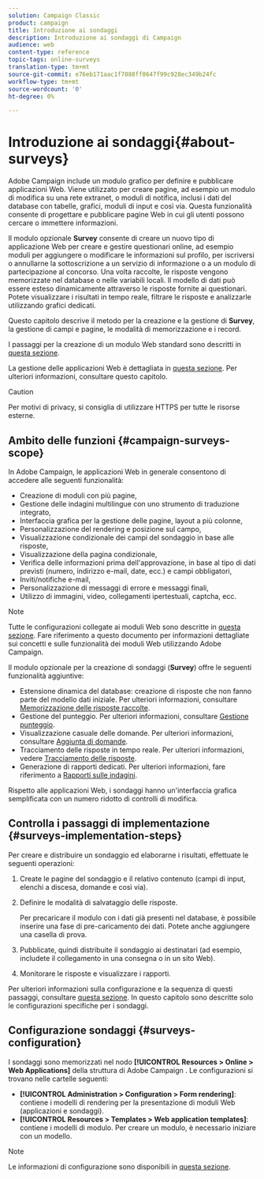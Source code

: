 ```yaml
---
solution: Campaign Classic
product: campaign
title: Introduzione ai sondaggi
description: Introduzione ai sondaggi di Campaign
audience: web
content-type: reference
topic-tags: online-surveys
translation-type: tm+mt
source-git-commit: e76eb171aac1f7088ff8647f99c928ec349b24fc
workflow-type: tm+mt
source-wordcount: '0'
ht-degree: 0%

---
```



# Introduzione ai sondaggi{#about-surveys}

 Adobe Campaign include un modulo grafico per definire e pubblicare applicazioni Web. Viene utilizzato per creare pagine, ad esempio un modulo di modifica su una rete extranet, o moduli di notifica, inclusi i dati del database con tabelle, grafici, moduli di input e così via. Questa funzionalità consente di progettare e pubblicare pagine Web in cui gli utenti possono cercare o immettere informazioni.

Il modulo opzionale **Survey** consente di creare un nuovo tipo di applicazione Web per creare e gestire questionari online, ad esempio moduli per aggiungere o modificare le informazioni sul profilo, per iscriversi o annullarne la sottoscrizione a un servizio di informazione o a un modulo di partecipazione al concorso. Una volta raccolte, le risposte vengono memorizzate nel database o nelle variabili locali. Il modello di dati può essere esteso dinamicamente attraverso le risposte fornite ai questionari. Potete visualizzare i risultati in tempo reale, filtrare le risposte e analizzarle utilizzando grafici dedicati.

Questo capitolo descrive il metodo per la creazione e la gestione di **Survey**, la gestione di campi e pagine, le modalità di memorizzazione e i record.

I passaggi per la creazione di un modulo Web standard sono descritti in [questa sezione](../../web/using/about-web-forms.md).

La gestione delle applicazioni Web è dettagliata in [questa sezione](../../web/using/about-web-applications.md). Per ulteriori informazioni, consultare questo capitolo.

>[!CAUTION]
>
>Per motivi di privacy, si consiglia di utilizzare HTTPS per tutte le risorse esterne.

## Ambito delle funzioni {#campaign-surveys-scope}

In  Adobe Campaign, le applicazioni Web in generale consentono di accedere alle seguenti funzionalità:

* Creazione di moduli con più pagine,
* Gestione delle indagini multilingue con uno strumento di traduzione integrato,
* Interfaccia grafica per la gestione delle pagine, layout a più colonne,
* Personalizzazione del rendering e posizione sul campo,
* Visualizzazione condizionale dei campi del sondaggio in base alle risposte,
* Visualizzazione della pagina condizionale,
* Verifica delle informazioni prima dell&#39;approvazione, in base al tipo di dati previsti (numero, indirizzo e-mail, date, ecc.) e campi obbligatori,
* Inviti/notifiche e-mail,
* Personalizzazione di messaggi di errore e messaggi finali,
* Utilizzo di immagini, video, collegamenti ipertestuali, captcha, ecc.

>[!NOTE]
>
>Tutte le configurazioni collegate ai moduli Web sono descritte in [questa sezione](../../web/using/about-web-forms.md). Fare riferimento a questo documento per informazioni dettagliate sui concetti e sulle funzionalità dei moduli Web utilizzando  Adobe Campaign.

Il modulo opzionale per la creazione di sondaggi (**Survey**) offre le seguenti funzionalità aggiuntive:

* Estensione dinamica del database: creazione di risposte che non fanno parte del modello dati iniziale. Per ulteriori informazioni, consultare [Memorizzazione delle risposte raccolte](../../web/using/managing-answers.md#storing-collected-answers).
* Gestione del punteggio. Per ulteriori informazioni, consultare [Gestione punteggio](../../web/using/managing-answers.md#score-management).
* Visualizzazione casuale delle domande. Per ulteriori informazioni, consultare [Aggiunta di domande](../../web/using/building-a-survey.md#adding-questions).
* Tracciamento delle risposte in tempo reale. Per ulteriori informazioni, vedere [Tracciamento delle risposte](../../web/using/publish--track-and-use-collected-data.md#response-tracking).
* Generazione di rapporti dedicati. Per ulteriori informazioni, fare riferimento a [Rapporti sulle indagini](../../web/using/publish--track-and-use-collected-data.md#reports-on-surveys).

Rispetto alle applicazioni Web, i sondaggi hanno un&#39;interfaccia grafica semplificata con un numero ridotto di controlli di modifica.

## Controlla i passaggi di implementazione {#surveys-implementation-steps}

Per creare e distribuire un sondaggio ed elaborarne i risultati, effettuate le seguenti operazioni:

1. Create le pagine del sondaggio e il relativo contenuto (campi di input, elenchi a discesa, domande e così via).
1. Definire le modalità di salvataggio delle risposte.

   Per precaricare il modulo con i dati già presenti nel database, è possibile inserire una fase di pre-caricamento dei dati. Potete anche aggiungere una casella di prova.

1. Pubblicate, quindi distribuite il sondaggio ai destinatari (ad esempio, includete il collegamento in una consegna o in un sito Web).
1. Monitorare le risposte e visualizzare i rapporti.

Per ulteriori informazioni sulla configurazione e la sequenza di questi passaggi, consultare [questa sezione](../../web/using/about-web-forms.md). In questo capitolo sono descritte solo le configurazioni specifiche per i sondaggi.

## Configurazione sondaggi {#surveys-configuration}

I sondaggi sono memorizzati nel nodo **[!UICONTROL Resources > Online > Web Applications]** della struttura di Adobe Campaign . Le configurazioni si trovano nelle cartelle seguenti:

* **[!UICONTROL Administration > Configuration > Form rendering]**: contiene i modelli di rendering per la presentazione di moduli Web (applicazioni e sondaggi).
* **[!UICONTROL Resources > Templates > Web application templates]**: contiene i modelli di modulo. Per creare un modulo, è necessario iniziare con un modello.

>[!NOTE]
>
>Le informazioni di configurazione sono disponibili in [questa sezione](../../web/using/about-web-forms.md).

